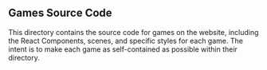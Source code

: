 ## Games Source Code

This directory contains the source code for games on the website, including the React Components, scenes, and specific styles for each game. The intent is to make each game as self-contained as possible within their directory.
